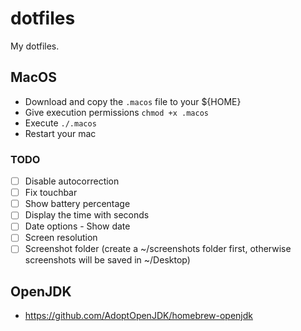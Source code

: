 # dotfiles

My dotfiles.

## MacOS
- Download and copy the `.macos` file to your ${HOME}
- Give execution permissions `chmod +x .macos`
- Execute `./.macos`
- Restart your mac

### TODO
- [ ] Disable autocorrection
- [ ] Fix touchbar
- [ ] Show battery percentage
- [ ] Display the time with seconds
- [ ] Date options - Show date
- [ ] Screen resolution
- [ ] Screenshot folder (create a ~/screenshots folder first, otherwise screenshots will be saved in ~/Desktop)

## OpenJDK
- https://github.com/AdoptOpenJDK/homebrew-openjdk
